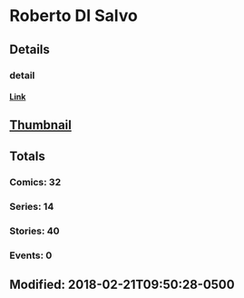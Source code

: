 # Roberto DI Salvo 
## Details
### detail
#### [Link](http://marvel.com/comics/creators/10120/roberto_di_salvo?utm_campaign=apiRef&utm_source=225578a89fc76f3d20fbffda5d17a88d)
## [Thumbnail](http://i.annihil.us/u/prod/marvel/i/mg/b/40/image_not_available.jpg)
## Totals
### Comics: 32
### Series: 14
### Stories: 40
### Events: 0
## Modified: 2018-02-21T09:50:28-0500